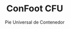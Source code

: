 ---
title: "ConFoot CFU"
subtitle: "Pie Universal de Contenedor"
mainImage: "/images/products/confoot-cfu-main.jpg"
gallery:
  - "/images/products/confoot-cfu-1.jpg"
  - "/images/products/confoot-cfu-2.jpg"
  - "/images/products/confoot-cfu-3.jpg"
shortDescription: "ConFoot CFU es un pie universal para contenedores, diseñado para un manejo versátil en diversos entornos."
technicalDescription: "El ConFoot CFU está fabricado en acero de alta calidad y cuenta con nuestro mecanismo de bloqueo patentado para una fijación segura a las esquinas de los contenedores."
videoID: "HDhFIRA-oZU"
specifications:
  - name: "Peso"
    value: "24 kg"
  - name: "Capacidad de carga"
    value: "34 toneladas"
  - name: "Dimensiones"
    value: "45 × 30 × 25 cm"
  - name: "Material"
    value: "Acero de alta calidad"
price: "6.350 EUR excl. VAT"
priceVAT: "7.684 EUR VAT included"
pricingNotes: "Descuentos por volumen disponibles. Contáctenos para cotizaciones personalizadas."
buyLink: "/contact"
howToUse: |
  1. Posicione el CFU debajo de la esquina del contenedor
  2. Active el mecanismo de bloqueo
  3. Verifique la fijación segura
  4. Repita para todas las esquinas necesarias
benefits:
  - title: "Compatibilidad Universal"
    description: "Funciona con todos los contenedores estándar sin importar el fabricante"
  - title: "Despliegue Rápido"
    description: "Puede ser instalado por un solo operario en menos de 5 minutos por unidad"
  - title: "Eficiencia en el Espacio"
    description: "Su diseño compacto permite almacenarlo en espacios reducidos cuando no se utiliza"
  - title: "Rentable"
    description: "Reduce la necesidad de equipos de elevación especializados, ahorrando costos operativos"
  - title: "Aplicaciones Versátiles"
    description: "Adecuado para diversas industrias, incluyendo logística, manufactura y construcción"
  - title: "Flujo de Trabajo Mejorado"
    description: "Optimiza los procesos de manejo de contenedores, mejorando la eficiencia operativa"
articleContent: |
  ## ¿Qué es ConFoot CFU?

  ConFoot CFU es una solución de pie universal para contenedores diseñada para proporcionar la máxima versatilidad y compatibilidad con diferentes tipos de contenedores. Este sistema innovador ofrece una manera confiable y eficiente de manejar contenedores sin la necesidad de maquinaria pesada o equipos especializados. El modelo CFU se destaca por su capacidad para trabajar con prácticamente cualquier contenedor estándar, siendo una opción ideal para empresas que manejan diversos tipos de contenedores.

  ## Cómo Funciona

  El ConFoot CFU se fija directamente a los herrajes de esquina del contenedor, proporcionando una base estable para la carga, descarga y almacenamiento temporal. Su diseño universal garantiza la compatibilidad con prácticamente todos los contenedores estándar, haciendo de esta solución una opción ideal para empresas que manejan diferentes tipos de contenedores. El mecanismo de fijación sencillo permite un despliegue y una remoción rápidos, reduciendo significativamente el tiempo y los recursos necesarios para las operaciones de manejo de contenedores.

  ## Cómo Funciona ConFoot CFU

  ### Mecanismo Principal

  El ConFoot CFU emplea un innovador sistema de fijación universal que se conecta de manera segura a los herrajes de esquina del contenedor, sin importar el fabricante. Esta versatilidad se logra gracias a un mecanismo de sujeción especialmente diseñado que se adapta a diferentes configuraciones de herrajes de esquina. Fabricado en acero de alta calidad, cada unidad ofrece una durabilidad excepcional, al mismo tiempo que resulta manejable para que un solo operario lo instale.

  El proceso de fijación es sencillo y requiere una capacitación mínima. Los operarios pueden posicionar el CFU debajo de la esquina del contenedor, activar el mecanismo de bloqueo y verificar la fijación segura antes de proceder. Esta simplicidad permite un despliegue rápido en diversos entornos operativos, desde puertos concurridos hasta sitios de construcción remotos.

  ### Beneficios del Mecanismo

  1. **Aplicación Universal**: El diseño adaptable del CFU funciona con contenedores de todos los principales fabricantes, eliminando problemas de compatibilidad.
  2. **Sencillez Operativa**: El sistema intuitivo de fijación se puede dominar rápidamente, reduciendo los requerimientos de capacitación y errores operativos.
  3. **Eficiencia en el Tiempo**: Las operaciones de manejo de contenedores se pueden completar en una fracción del tiempo comparado con métodos tradicionales que requieren maquinaria pesada.
  4. **Optimización de Recursos**: Al reducir la dependencia de equipos especializados, el CFU permite una asignación más eficiente de los recursos.

  El mecanismo del CFU representa un avance significativo en la tecnología de manejo de contenedores, ofreciendo una solución que combina versatilidad, simplicidad y eficiencia en un solo producto.

  ## Aplicaciones del ConFoot CFU

  ### Operaciones Logísticas Diversas
  ConFoot CFU destaca en operaciones logísticas donde se manejan diferentes tipos de contenedores de forma regular. Su compatibilidad universal lo hace particularmente valioso en centros de transporte multimodal, donde convergen contenedores de varios fabricantes y líneas navieras. La capacidad del sistema para trabajar con diferentes tipos de contenedores elimina la necesidad de múltiples soluciones especializadas de manejo, simplificando las operaciones y reduciendo los costos de equipamiento.

  ### Centros de Distribución a Pequeña Escala
  Para centros de distribución más pequeños que no pueden justificar el gasto de equipos fijos de manejo de contenedores, el ConFoot CFU ofrece una solución ideal. Su naturaleza portátil y facilidad de uso permiten a estas instalaciones gestionar eficientemente las entregas de contenedores sin invertir en infraestructura costosa. Esta accesibilidad abre nuevas posibilidades para las empresas que buscan expandir sus capacidades de distribución sin incurrir en altos gastos de capital.

  ### Instalaciones de Manufactura
  Las instalaciones de manufactura se benefician de la capacidad del CFU para crear diseños de producción flexibles. Al permitir posicionar los contenedores de manera precisa en el lugar requerido, el sistema facilita la gestión de inventario justo a tiempo y flujos de trabajo de producción eficientes. La posibilidad de reubicar rápidamente los contenedores también respalda procesos de manufactura ágiles, que requieren una reconfiguración frecuente del espacio de trabajo y la asignación de recursos.

  La adaptabilidad del ConFoot CFU lo convierte en una herramienta esencial para las operaciones modernas de logística y manufactura, proporcionando la flexibilidad necesaria para responder a las cambiantes demandas del mercado y requerimientos operativos.

  ### Ventajas y Limitaciones

  #### Ventajas

  ConFoot CFU ofrece ventajas significativas para las operaciones de manejo de contenedores. Su compatibilidad universal elimina la necesidad de múltiples sistemas especializados de manejo, reduciendo costos de equipamiento y simplificando la gestión de inventarios. La portabilidad del sistema permite su despliegue en diversos lugares, proporcionando una flexibilidad operativa que los equipos fijos no pueden igualar. Además, la sencilla operación del CFU reduce los requisitos de capacitación y permite una implementación rápida en nuevos entornos. Su construcción duradera garantiza una fiabilidad a largo plazo, mientras que el diseño compacto minimiza el espacio de almacenamiento cuando no se utiliza.

  #### Limitaciones

  A pesar de su versatilidad, el ConFoot CFU tiene algunas limitaciones a considerar. La naturaleza manual del sistema puede no ser adecuada para operaciones de alto volumen, donde soluciones automatizadas podrían resultar más eficientes. Aunque el CFU reduce significativamente la necesidad de maquinaria pesada, no la elimina completamente en todos los escenarios de manejo de contenedores. Además, superficies extremadamente irregulares pueden representar desafíos para un despliegue estable, requiriendo en algunos casos una preparación adicional del sitio. Estos factores deben evaluarse al considerar el CFU para entornos operativos específicos.

  ## Desarrollos Futuros

  ### Mejoras Planeadas
  ConFoot CFU continúa evolucionando con varias mejoras planeadas en el horizonte. Los esfuerzos de desarrollo se centran en reducir aún más el peso de cada unidad sin comprometer (o incluso mejorando) la capacidad de carga. Se están explorando innovaciones en ciencia de materiales para incorporar compuestos avanzados que ofrezcan superiores relaciones resistencia-peso. Además, se están diseñando mejoras ergonómicas para simplificar aún más el proceso de fijación y reducir la fatiga del operario durante un uso prolongado.

  ### Capacidades de Integración
  Las futuras versiones del ConFoot CFU contarán con capacidades de integración mejoradas con los sistemas de gestión de almacenes y plataformas de seguimiento logístico. Se están desarrollando sensores digitales que monitoreen la distribución de carga y la estabilidad en tiempo real, proporcionando datos valiosos para optimizar la seguridad y eficiencia. Estas características inteligentes permitirán que el CFU forme parte del ecosistema logístico conectado, apoyando la toma de decisiones basada en datos y programas de mantenimiento predictivo.

  Estos desarrollos en curso aseguran que el ConFoot CFU continuará satisfaciendo las necesidades cambiantes de las industrias de logística y manufactura, manteniéndose en una posición de liderazgo como solución versátil para el manejo de contenedores.
---